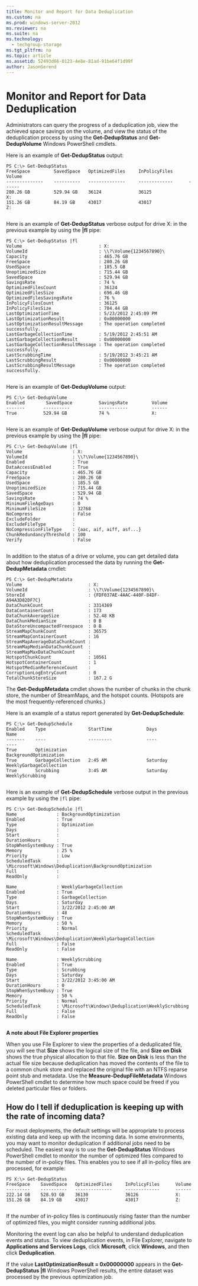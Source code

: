 ```yaml
---
title: Monitor and Report for Data Deduplication
ms.custom: na
ms.prod: windows-server-2012
ms.reviewer: na
ms.suite: na
ms.technology: 
  - techgroup-storage
ms.tgt_pltfrm: na
ms.topic: article
ms.assetid: 52493d66-0123-4e8e-81ad-91be64f1d99f
author: JasonGerend
---
```

# Monitor and Report for Data Deduplication
Administrators can query the progress of a deduplication job, view the achieved space savings on the volume, and view the status of the deduplication process by using the **Get\-DedupStatus** and **Get\-DedupVolume** Windows PowerShell cmdlets.  
  
Here is an example of **Get\-DedupStatus** output:  
  
```  
PS C:\> Get-DedupStatus  
FreeSpace         SavedSpace   OptimizedFiles     InPolicyFiles      Volume  
--------------    ----------   --------------     -------------      ------  
280.26 GB         529.94 GB    36124              36125              X:  
151.26 GB         84.19 GB     43017              43017              Z:  
  
```  
  
Here is an example of **Get\-DedupStatus** verbose output for drive X: in the previous example by using the **|fl** pipe:  
  
```  
PS C:\> Get-DedupStatus |fl  
Volume                             : X:  
VolumeId                           : \\?\Volume{1234567890}\  
Capacity                           : 465.76 GB  
FreeSpace                          : 280.26 GB  
UsedSpace                          : 185.5 GB  
UnoptimizedSize                    : 715.44 GB  
SavedSpace                         : 529.94 GB  
SavingsRate                        : 74 %  
OptimizedFilesCount                : 36124  
OptimizedFilesSize                 : 696.46 GB  
OptimizedFilesSavingsRate          : 76 %  
InPolicyFilesCount                 : 36125  
InPolicyFilesSize                  : 704.44 GB  
LastOptimizationTime               : 5/23/2012 2:45:09 PM  
LastOptimizationResult             : 0x00000000  
LastOptimizationResultMessage      : The operation completed successfully.  
LastGarbageCollectionTime          : 5/19/2012 2:45:51 AM  
LastGarbageCollectionResult        : 0x00000000  
LastGarbageCollectionResultMessage : The operation completed successfully.  
LastScrubbingTime                  : 5/19/2012 3:45:21 AM  
LastScrubbingResult                : 0x00000000  
LastScrubbingResultMessage         : The operation completed successfully.  
  
```  
  
Here is an example of **Get\-DedupVolume** output:  
  
```  
PS C:\> Get-DedupVolume  
Enabled        SavedSpace          SavingsRate         Volume  
-------       ----------           -----------         ------  
True          529.94 GB            74 %                X:  
  
```  
  
Here is an example of **Get\-DedupVolume** verbose output for drive X: in the previous example by using the **|fl** pipe:  
  
```  
PS C:\> Get-DedupVolume |fl  
Volume                   : X:  
VolumeId                 : \\?\Volume{1234567890}\  
Enabled                  : True  
DataAccessEnabled        : True  
Capacity                 : 465.76 GB  
FreeSpace                : 280.26 GB  
UsedSpace                : 185.5 GB  
UnoptimizedSize          : 715.44 GB  
SavedSpace               : 529.94 GB  
SavingsRate              : 74 %  
MinimumFileAgeDays       : 0  
MinimumFileSize          : 32768  
NoCompress               : False  
ExcludeFolder            :  
ExcludeFileType          :  
NoCompressionFileType    : {aac, aif, aiff, asf...}  
ChunkRedundancyThreshold : 100  
Verify                   : False  
  
```  
  
In addition to the status of a drive or volume, you can get detailed data about how deduplication processed the data by running the **Get\-DedupMetadata** cmdlet:  
  
```  
PS C:\> Get-DedupMetadata  
Volume                         : X:  
VolumeId                       : \\?\Volume{1234567890}\  
StoreId                        : {FDF037AE-4AAC-440F-84DF-A94A3D82DF7C}  
DataChunkCount                 : 3314369  
DataContainerCount             : 173  
DataChunkAverageSize           : 52.48 KB  
DataChunkMedianSize            : 0 B  
DataStoreUncompactedFreespace  : 0 B  
StreamMapChunkCount            : 36575  
StreamMapContainerCount        : 16  
StreamMapAverageDataChunkCount :  
StreamMapMedianDataChunkCount  :  
StreamMapMaxDataChunkCount     :  
HotspotChunkCount              : 10561  
HotspotContainerCount          : 1  
HotspotMedianReferenceCount    :  
CorruptionLogEntryCount        : 0  
TotalChunkStoreSize            : 167.2 G  
```  
  
The **Get\-DedupMetadata** cmdlet shows the number of chunks in the chunk store, the number of StreamMaps, and the hotspot counts. \(Hotspots are the most frequently\-referenced chunks.\)  
  
Here is an example of a status report generated by **Get\-DedupSchedule**:  
  
```  
PS C:\> Get-DedupSchedule  
Enabled    Type                StartTime             Days               Name  
-------    ----                ---------             ----               ----  
True       Optimization                                                 BackgroundOptimization  
True       GarbageCollection   2:45 AM               Saturday           WeeklyGarbageCollection  
True       Scrubbing           3:45 AM               Saturday           WeeklyScrubbing  
  
```  
  
Here is an example of **Get\-DedupSchedule** verbose output in the previous example by using the `|fl` pipe:  
  
```  
PS C:\> Get-DedupSchedule |fl  
Name               : BackgroundOptimization  
Enabled            : True  
Type               : Optimization  
Days               :  
Start              :  
DurationHours      :  
StopWhenSystemBusy : True  
Memory             : 25 %  
Priority           : Low  
ScheduledTask      : \Microsoft\Windows\Deduplication\BackgroundOptimization  
Full               :  
ReadOnly           :  
  
Name               : WeeklyGarbageCollection  
Enabled            : True  
Type               : GarbageCollection  
Days               : Saturday  
Start              : 3/22/2012 2:45:00 AM  
DurationHours      : 48  
StopWhenSystemBusy : True  
Memory             : 50 %  
Priority           : Normal  
ScheduledTask      : \Microsoft\Windows\Deduplication\WeeklyGarbageCollection  
Full               : False  
ReadOnly           : False  
  
Name               : WeeklyScrubbing  
Enabled            : True  
Type               : Scrubbing  
Days               : Saturday  
Start              : 3/22/2012 3:45:00 AM  
DurationHours      : 0  
StopWhenSystemBusy : True  
Memory             : 50 %  
Priority           : Normal  
ScheduledTask      : \Microsoft\Windows\Deduplication\WeeklyScrubbing  
Full               : False  
ReadOnly           : False  
  
```  
  
**A note about File Explorer properties**  
  
When you use File Explorer to view the properties of a deduplicated file, you will see that **Size** shows the logical size of the file, and **Size on Disk** shows the true physical allocation to that file. **Size on Disk** is less than the actual file size because deduplication has moved the contents of the file to a common chunk store and replaced the original file with an NTFS reparse point stub and metadata. Use the **Measure\-DedupFileMetadata** Windows PowerShell cmdlet to determine how much space could be freed if you deleted particular files or folders.  
  
## <a name="BKMK_OVER"></a>How do I tell if deduplication is keeping up with the rate of incoming data?  
For most deployments, the default settings will be appropriate to process existing data and keep up with the incoming data. In some environments, you may want to monitor deduplication if additional jobs need to be scheduled. The easiest way is to use the **Get\-DedupStatus** Windows PowerShell cmdlet to monitor the number of optimized files compared to the number of in\-policy files. This enables you to see if all in\-policy files are processed, for example:  
  
```  
PS X:\> Get-DedupStatus  
FreeSpace    SavedSpace   OptimizedFiles     InPolicyFiles      Volume  
---------    ----------   --------------     -------------      ------  
222.14 GB    528.93 GB    36130              36126              X:  
151.26 GB    84.19 GB     43017              43017              Z:  
  
```  
  
If the number of in\-policy files is continuously rising faster than the number of optimized files, you might consider running additional jobs.  
  
Monitoring the event log can also be helpful to understand deduplication events and status. To view deduplication events, in File Explorer, navigate to **Applications and Services Logs**, click **Microsoft**, click **Windows**, and then click **Deduplication**.  
  
If the value **LastOptimizationResult \= 0x00000000** appears in the **Get\-DedupStatus |fl** Windows PowerShell results, the entire dataset was processed by the previous optimization job.  
  

